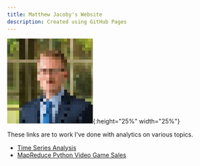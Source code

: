 ```yaml
---
title: Matthew Jacoby's Website
description: Created using GitHub Pages
---
```


![Picture of me](JacobyMatthewPixelated.jpg){:height="25%" width="25%"}

These links are to work I've done with analytics on various topics.

- [Time Series Analysis](/timeseries/index.md)
- [MapReduce Python Video Game Sales](http://github.com/mpjacoby/MRJobVideoGameSales)
